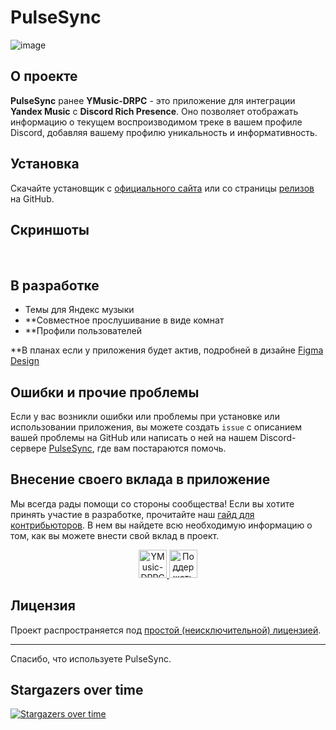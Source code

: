 # PulseSync

![image](https://github.com/PulseSync-LLC/YMusic-DRPC/assets/44835662/e05402ff-d1b4-451b-9a1e-704be7a5baac)

## О проекте

**PulseSync** ранее **YMusic-DRPC** - это приложение для интеграции **Yandex Music** с **Discord Rich Presence**. Оно позволяет отображать информацию о текущем воспроизводимом треке в вашем профиле Discord, добавляя вашему профилю уникальность и информативность.

## Установка

Скачайте установщик с [официального сайта](#) или со страницы [релизов](#) на GitHub.

## Скриншоты

<p align="center">
     <img alt="" src="https://github.com/PulseSync-LLC/YMusic-DRPC/assets/44835662/9305e6f8-3bc8-424b-b9e4-43304a7a7a8f">
     <img alt="" src="https://github.com/PulseSync-LLC/YMusic-DRPC/assets/44835662/01a65f73-7835-4541-aa69-260dd08ad8e8">
     <img alt="" src="https://github.com/PulseSync-LLC/YMusic-DRPC/assets/44835662/fdf8b9d4-6dcb-4776-978d-701533bfd5de">
</p>


## В разработке
- Темы для Яндекс музыки
- **Совместное прослушивание в виде комнат
- **Профили пользователей

**В планах если у приложения будет актив, подробней в дизайне [Figma Design](https://www.figma.com/design/81dDkj0Wik1noNiBrZrbh1/pulsesync.dev?node-id=0%3A5&t=La6PjOZTNtmM1eNP-1)

## Ошибки и прочие проблемы

Если у вас возникли ошибки или проблемы при установке или использовании приложения, вы можете создать `issue` с описанием вашей проблемы на GitHub или написать о ней на нашем Discord-сервере [PulseSync](https://discord.gg/qy42uGTzRy), где вам постараются помочь.

## Внесение своего вклада в приложение

Мы всегда рады помощи со стороны сообщества! Если вы хотите принять участие в разработке, прочитайте наш [гайд для контрибьюторов](https://github.com/PulseSync-LLC/YMusic-DRPC/blob/patcher/CONTRIBUTING.md). В нем вы найдете всю необходимую информацию о том, как вы можете внести свой вклад в проект.

<p align="center">
   <a href="https://boosty.to/evt">
      <img height="45" alt="YMusic-DRPC приглашение" src="https://github.com/PulseSync-LLC/YMusic-DRPC/assets/44835662/b3732e94-cd11-4a11-bce3-3cf0d2c479af">
   </a>
   <a href="https://discord.gg/qy42uGTzRy">
      <img height="45" alt="Поддержать на Boosty" src="https://github.com/PulseSync-LLC/YMusic-DRPC/assets/44835662/2675c886-c609-47d0-804d-1f8504b8ba9c">
   </a>
</p>

## Лицензия

Проект распространяется под [простой (неисключительной) лицензией](https://github.com/PulseSync-LLC/YMusic-DRPC/blob/patcher-ts/LICENSE).

---

Спасибо, что используете PulseSync.

## Stargazers over time
[![Stargazers over time](https://starchart.cc/PulseSync-LLC/YMusic-DRPC.svg?variant=adaptive)](https://starchart.cc/PulseSync-LLC/YMusic-DRPC)